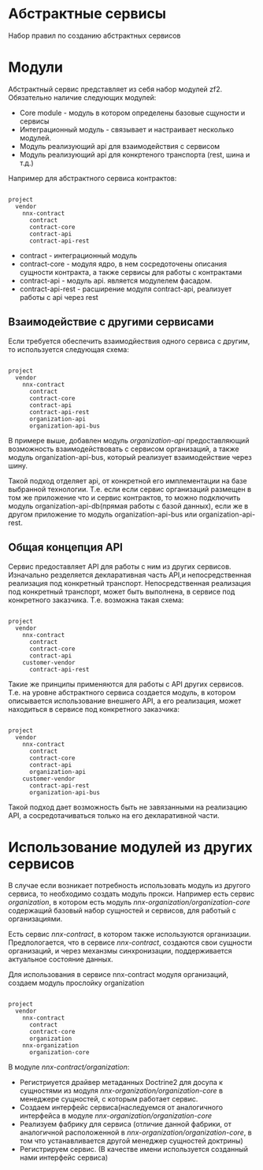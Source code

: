 # Абстрактные сервисы

Набор правил по созданию абстрактных сервисов

# Модули

Абстрактный сервис представляет из себя набор модулей zf2. Обязательно наличие следующих модулей:

- Core module - модуль в котором определены базовые сщуности и сервисы
- Интеграционный модуль - связывает и настраивает несколько модулей.
- Модуль реализующий api для взаимодействия с сервисом
- Модуль реализующий api для конкртеного транспорта (rest, шина и т.д.)

Например для абстрактного сервиса контрактов:

```text

project
  vendor
    nnx-contract
      contract
      contract-core
      contract-api
      contract-api-rest
```
- contract - интеграционный модуль
- contract-core - модуля ядро, в нем сосредоточены описания сущности контракта, а также сервисы для работы с контрактами
- contract-api - модуль api. является модулелем фасадом.
- contract-api-rest - расширение модуля contract-api, реализует работы с api через rest

## Взаимодействие с другими сервисами

Если требуется обеспечить взаимодйествия одного сервиса с другим, то используется следующая схема:

```text

project
  vendor
    nnx-contract
      contract
      contract-core
      contract-api
      contract-api-rest
      organization-api
      organization-api-bus
```

В примере выше, добавлен модуль *organization-api* предоставляющий возможность взаимодействовать с сервисом организаций,
а также модуль organization-api-bus, который реализует взаимодействие через шину. 

Такой подход отделяет api, от конкретной его имплементации на базе выбранной технологии.
Т.е. если если сервис организаций размещен в том же приложение что и сервис контрактов, то можно подключить модуль
organization-api-db(прямая работы с базой данных), если же в другом приложение то модуль organization-api-bus или
organization-api-rest.

## Общая концепция API

Сервис предоставляет API для работы с ним из других сервисов. Изначально резделяется декларативная часть API,и непосредственная
реализация под конкретный транспорт. Непосредственная реализация под конкретный транспорт, может быть выполнена,
в сервисе под конкретного заказчика. Т.е. возможна такая схема:

```text

project
  vendor
    nnx-contract
      contract
      contract-core
      contract-api
    customer-vendor
      contract-api-rest
```

Такие же принципы применяются для работы с API других сервисов. Т.е. на уровне абстрактного сервиса создается модуль,
в котором описывается использование внешнего API, а его реализация, может находиться в сервисе под конкретного 
заказчика:

```text

project
  vendor
    nnx-contract
      contract
      contract-core
      contract-api
      organization-api
    customer-vendor
      contract-api-rest
      organization-api-bus
```

Такой подход дает возможность быть не завязанными на реализацию API, а сосредотачиваться только на его декларативной части.


# Использование модулей из других сервисов

В случае если возникает потребность использовать модуль из другого сервиса, то необходимо создать модуль прокси.
Например есть сервис *organization*, в котором есть модуль *nnx-organization/organization-core* содержащий базовый набор 
сущностей и сервисов, для работый с организациями.

Есть сервис *nnx-contract*, в котором также используются организации. Предпологается, что в сервисе *nnx-contract*,
создаются свои сущности организаций, и через механзмы синхронизации, поддерживается актуальное состояние данных.

Для использования в сервисе nnx-contract модуля организаций, создаем модуль прослойку organization


```text

project
  vendor
    nnx-contract
      contract
      contract-core
      organization
    nnx-organization
      organization-core
```

В модуле *nnx-contract/organization*:
- Регистриуется драйвер метаданных Doctrine2 для досупа к сущностями из модуля *nnx-organization/organization-core* в менеджере сущностей, с которым работает сервис.
- Создаем интерфейс сервиса(наследуемся от аналогичного интерфейса в модуле *nnx-organization/organization-core*
- Реализуем фабрику для сервиса (отличие данной фабрики, от аналогичной расположенной в *nnx-organization/organization-core*, в том что устанавливается другой менеджер сущностей доктрины)
- Регистрируем сервис. (В качестве имени используется созданный нами интерфейс сервиса)



